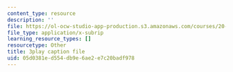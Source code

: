 ```yaml
---
content_type: resource
description: ''
file: https://ol-ocw-studio-app-production.s3.amazonaws.com/courses/20-219-becoming-the-next-bill-nye-writing-and-hosting-the-educational-show-january-iap-2015/05d0381ed554db9e6ae2e7c20badf978_VQi6t2NfWig.srt
file_type: application/x-subrip
learning_resource_types: []
resourcetype: Other
title: 3play caption file
uid: 05d0381e-d554-db9e-6ae2-e7c20badf978
---
```

